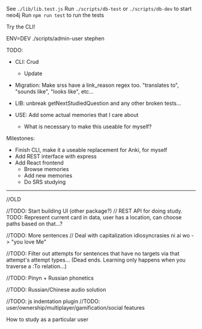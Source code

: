 
See `./lib/lib.test.js`
Run `./scripts/db-test` or `./scripts/db-dev` to start neo4j
Run `npm run test` to run the tests

Try the CLI!

ENV=DEV ./scripts/admin-user stephen

TODO:
* CLI: Crud
  - Update
* Migration: Make srss have a link_reason regex too.  "translates to", "sounds like", "looks like", etc...
* LIB: unbreak getNextStudiedQuestion and any other broken tests...


* USE: Add some actual memories that I care about
   - What is necessary to make this useable for myself? 



Milestones:
* Finish CLI, make it a useable replacement for Anki, for myself
* Add REST interface with express
* Add React frontend
  - Browse memories
  - Add new memories
  - Do SRS studying 




----

//OLD

//TODO: Start building UI (other package?)
//  REST API for doing study.  TODO: Represent current card in data, user has a location, can choose paths based on that...?

//TODO: More sentences
//  Deal with capitalization idiosyncrasies
    ni ai wo -> "you love Me"

//TODO: Filter out attempts for sentences that have no targets via that attempt's attempt types... (Dead ends.  Learning only happens when you traverse a :To relation...)

//TODO: Pinyn + Russian phonetics

//TODO: Russian/Chinese audio solution 

//TODO: js indentation plugin
//TODO: user/ownership/multiplayer/gamification/social features

How to study as a particular user
